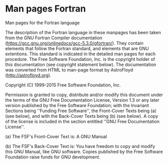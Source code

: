 # Man pages Fortran #

Man pages for the Fortran language


The description of the Fortran language in these manpages has been taken from the GNU Fortran Compiler documentation (https://gcc.gnu.org/onlinedocs/gcc-5.3.0/gfortran/).  They contain elements that follow the Fortran standard, and elements that are GNU extentions.  This standard is indicated in the detailed man pages for each procedure.  The Free Software Foundation, Inc. is the copyright holder of this documentation (see copyright statement below).  The documentation was converted from HTML to man-page format by AstroFloyd (http://astrofloyd.org).



Copyright (C) 1999-2015 Free Software Foundation, Inc.

Permission is granted to copy, distribute and/or modify this document
under the terms of the GNU Free Documentation License, Version 1.3 or
any later version published by the Free Software Foundation; with the
Invariant Sections being ''Funding Free Software'', the Front-Cover
Texts being (a) (see below), and with the Back-Cover Texts being (b)
(see below).  A copy of the license is included in the section entitled
''GNU Free Documentation License''.

(a) The FSF's Front-Cover Text is:
A GNU Manual

(b) The FSF's Back-Cover Text is:
You have freedom to copy and modify this GNU Manual, like GNU
software.  Copies published by the Free Software Foundation raise
funds for GNU development.
